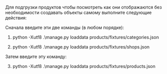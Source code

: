 Для подгрузки продуктов чтобы посмотреть как они отображаются без необходимости создавать объекты самому выполните следующие действия:

Сначала введите эти две команды (в любом порядке):

1) python -Xutf8 .\manage.py loaddata products/fixtures/categories.json 

2) python -Xutf8 .\manage.py loaddata products/fixtures/shops.json 

Затем введите эту команду:

3) python -Xutf8 .\manage.py loaddata products/fixtures/products.json 

